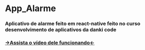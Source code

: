 # App_Alarme
### Aplicativo de alarme feito em react-native feito no curso desenvolvimento de aplicativos da danki code

### [->Assista o vídeo dele funcionando<-](https://drive.google.com/file/d/10Jt7hJIBfo5R-HAzhTNr5JEn949T-hRn/view?usp=sharing)
